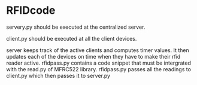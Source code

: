 # RFIDcode

servery.py should be executed at the centralized server. 

client.py should be executed at all the client devices. 

server keeps track of the active clients and computes timer values. It then updates each of the devices on time when they have to make their rfid reader active. 
rfidpass.py contains a code snippet that must be intergrated with the read.py of MFRC522 library. rfidpass.py passes all the readings to client.py which then passes it to server.py

